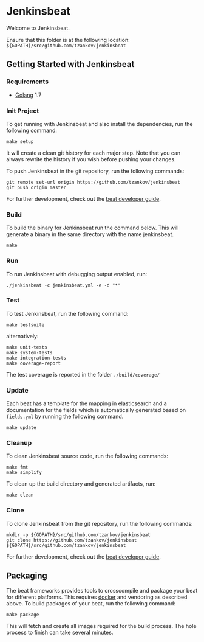 # Jenkinsbeat

Welcome to Jenkinsbeat.

Ensure that this folder is at the following location:
`${GOPATH}/src/github.com/tzankov/jenkinsbeat`

## Getting Started with Jenkinsbeat

### Requirements

* [Golang](https://golang.org/dl/) 1.7

### Init Project
To get running with Jenkinsbeat and also install the
dependencies, run the following command:

```
make setup
```

It will create a clean git history for each major step. Note that you can always rewrite the history if you wish before pushing your changes.

To push Jenkinsbeat in the git repository, run the following commands:

```
git remote set-url origin https://github.com/tzankov/jenkinsbeat
git push origin master
```

For further development, check out the [beat developer guide](https://www.elastic.co/guide/en/beats/libbeat/current/new-beat.html).

### Build

To build the binary for Jenkinsbeat run the command below. This will generate a binary
in the same directory with the name jenkinsbeat.

```
make
```


### Run

To run Jenkinsbeat with debugging output enabled, run:

```
./jenkinsbeat -c jenkinsbeat.yml -e -d "*"
```


### Test

To test Jenkinsbeat, run the following command:

```
make testsuite
```

alternatively:
```
make unit-tests
make system-tests
make integration-tests
make coverage-report
```

The test coverage is reported in the folder `./build/coverage/`

### Update

Each beat has a template for the mapping in elasticsearch and a documentation for the fields
which is automatically generated based on `fields.yml` by running the following command.

```
make update
```


### Cleanup

To clean  Jenkinsbeat source code, run the following commands:

```
make fmt
make simplify
```

To clean up the build directory and generated artifacts, run:

```
make clean
```


### Clone

To clone Jenkinsbeat from the git repository, run the following commands:

```
mkdir -p ${GOPATH}/src/github.com/tzankov/jenkinsbeat
git clone https://github.com/tzankov/jenkinsbeat ${GOPATH}/src/github.com/tzankov/jenkinsbeat
```


For further development, check out the [beat developer guide](https://www.elastic.co/guide/en/beats/libbeat/current/new-beat.html).


## Packaging

The beat frameworks provides tools to crosscompile and package your beat for different platforms. This requires [docker](https://www.docker.com/) and vendoring as described above. To build packages of your beat, run the following command:

```
make package
```

This will fetch and create all images required for the build process. The hole process to finish can take several minutes.
